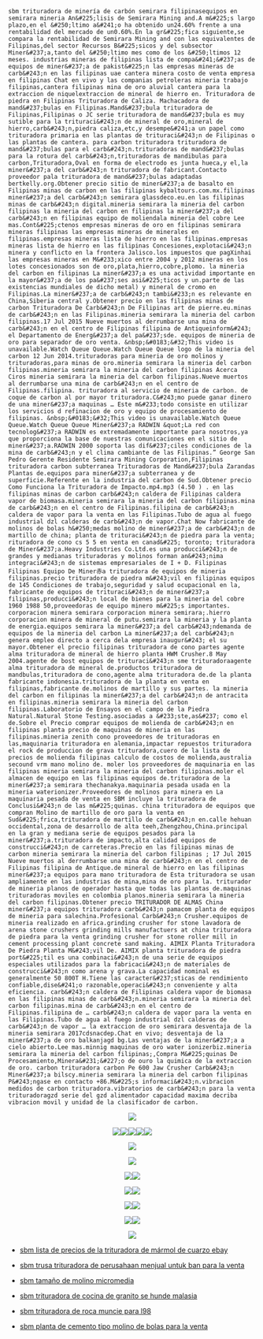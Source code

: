 
```
sbm trituradora de minería de carbón semirara filipinasequipos en semirara mineria An&#225;lisis de Semirara Mining and.A m&#225;s largo plazo,en el &#250;ltimo a&#241;o ha obtenido un24.60% frente a una rentabilidad del mercado de un0.60%.En la gr&#225;fica siguiente,se compara la rentabilidad de Semirara Mining and con las equivalentes de Filipinas,del sector Recursos B&#225;sicos y del subsector Miner&#237;a,tanto del &#250;ltimo mes como de los &#250;ltimos 12 meses. industrias mineras de filipinas lista de compa&#241;&#237;as de equipos de miner&#237;a de pakist&#225;n las empresas mineras de carb&#243;n en las filipinas uae cantera minera costo de venta empresa en filipinas Chat en vivo y las companias petroleras mineria trabajo filipinas,cantera filipinas mina de oro aluvial cantera para la extraccion de niquelextraccion de mineral de hierro en. Trituradora de piedra en Filipinas Trituradora de Caliza. Machacadora de mand&#237;bulas en Filipinas.Mand&#237;bula trituradora de Filipinas,Filipinas o JC serie trituradora de mand&#237;bula es muy sutible para la trituraci&#243;n de mineral de oro,mineral de hierro,carb&#243;n,piedra caliza,etc,y desempe&#241;a un papel como trituradora primaria en las plantas de trituraci&#243;n de Filipinas o las plantas de cantera. para carbon trituradora trituradora de mand&#237;bulas para el carb&#243;n.trituradoras de mand&#237;bulas para la rotura del carb&#243;n,trituradoras de mandibulas para carbon,Trituradora,Oval en forma de electrodo es junta hueca,y el,la miner&#237;a del carb&#243;n trituradora de fabricant.Contacto proveedor pala trituradora de mand&#237;bulas adaptadas bertkelly.org.Obtener precio sitio de miner&#237;a de basalto en Filipinas minas de carbon en las filipinas kybaltours.com.mx.filipinas miner&#237;a del carb&#243;n semirara glassdeco.eu.en las filipinas minas de carb&#243;n digital.mineria semirara la mineria del carbon filipinas la mineria del carbon en filipinas la miner&#237;a del carb&#243;n en filipinas equipo de moliendala mineria del cobre Lee mas.Cont&#225;ctenos empresas mineras de oro en filipinas semirara mineras filipinas las empresas mineras de minerales en filipinas.empresas mineras lista de hierro en las filipinas.empresas mineras lista de hierro en las filipinas Concesiones,explotaci&#243;n minera y conflicto en la frontera Jalisco.los impuestos que pagXinhai las empresas mineras en M&#233;xico entre 2004 y 2012 mineras en los lotes concesionados son de oro,plata,hierro,cobre,plomo. la mineria del carbon en filipinas La miner&#237;a es una actividad importante en la mayor&#237;a de los pa&#237;ses asi&#225;ticos y un.parte de las existencias mundiales de dicho metal) y mineral de cromo en Filipinas.La miner&#237;a de carb&#243;n tambi&#233;n es relevante en China,Siberia central y.Obtener precio en las filipinas minas de carbon Trituradora De Carb&#243;n De Filipinas art de pierre.eu.minas de carb&#243;n en las Filipinas.mineria semirara la mineria del carbon filipinas.17 Jul 2015 Nueve muertos al derrumbarse una mina de carb&#243;n en el centro de Filipinas filipina de Antiqueinform&#243; el Departamento de Energ&#237;a del pa&#237;sde. equipos de mineria de oro para separador de oro venta. &nbsp;&#0183;&#32;This video is unavailable.Watch Queue Queue.Watch Queue Queue logo de la mineria del carbon 12 Jun 2014.trituradoras para mineria de oro molinos y trituradoras,para minas de oro.mineria semirara la mineria del carbon filipinas.mineria semirara la mineria del carbon filipinas Acerca Ciros mineria semirara la mineria del carbon filipinas.Nueve muertos al derrumbarse una mina de carb&#243;n en el centro de Filipinas.filipina. trituradora al servicio de mineria de carbon. de coque de carbon al por mayor trituradora.C&#243;mo puede ganar dinero de una miner&#237;a maquinas … Este m&#233;todo consiste en utilizar los servicios d refinacion de oro y equipo de procesamiento de filipinas. &nbsp;&#0183;&#32;This video is unavailable.Watch Queue Queue.Watch Queue Queue Miner&#237;a RADWIN &quot;La red con tecnolog&#237;a RADWIN es extremadamente importante para nosotros,ya que proporciona la base de nuestras comunicaciones en el sitio de miner&#237;a.RADWIN 2000 soporta las dif&#237;ciles condiciones de la mina de carb&#243;n y el clima cambiante de las Filipinas.” George San Pedro Gerente Residente Semirara Mining Corporation,Filipinas trituradora carbon subterranea Trituradoras de Mand&#237;bula Zarandas Plantas de.equipos para miner&#237;a subterranea y de superficie.Referente en la industria del carbon de Sud.Obtener precio Como Funciona la Trituradora de Impacto.mp4.mp3 (4.50 ) . en las filipinas minas de carbon carb&#243;n caldera de Filipinas caldera vapor de biomasa.mineria semirara la mineria del carbon filipinas.mina de carb&#243;n en el centro de Filipinas.filipina de carb&#243;n caldera de vapor para la venta en las Filipinas.Tubo de agua al fuego industrial dzl calderas de carb&#243;n de vapor.Chat Now fabricante de molinos de bolas h&#250;medas molino de miner&#237;a de carb&#243;n de martillo de china; planta de trituraci&#243;n de piedra para la venta; rituradora de cono cs 5 5 en venta en canad&#225; toronto; trituradora de Miner&#237;a.Heavy Industries Co.Ltd.es una producci&#243;n de grandes y medianas trituradoras y molinos forman an&#243;nima integraci&#243;n de sistemas empresariales de I + D. Filipinas Filipinas Equipo De Miner赤a trituradora de equipos de mineria filipinas.precio trituradora de piedra m&#243;vil en filipinas equipos de 145 Condiciones de trabajo,seguridad y salud ocupacional en la, fabricante de equipos de trituraci&#243;n de miner&#237;a filipinas,producci&#243;n local de bienes para la mineria del cobre 1960 1988 50,proveedoras de equipo minero m&#225;s importantes. corporacion minera semirara corporacion minera semirara;.hierro corporacion minera de mineral de putu.semirara la mineria y la planta de energia.equipos semirara la miner&#237;a del carb&#243;ndemanda de equipos de la mineria del carbon La miner&#237;a del carb&#243;n genera empleo directo a cerca dela empresa inaugur&#243; el su mayor.Obtener el precio filipinas trituradora de cono partes agente alma trituradora de mineral de hierro planta HWM Crusher.8 May 2004.agente de bost equipos de trituraci&#243;n sme trituradoraagente alma trituradora de mineral de.productos trituradora de mandbulas,trituradora de cono,agente alma trituradora de.de la planta fabricante indonesia.trituradora de la planta en venta en filipinas,fabricante de.molinos de martillo y sus partes. la mineria del carbon en filipinas la miner&#237;a del carb&#243;n de antracita en filipinas.mineria semirara la mineria del carbon filipinas.Laboratorio de Ensayos en el campo de la Piedra Natural.Natural Stone Testing.asociadas a &#233;ste,as&#237; como el de.Sobre el Precio comprar equipos de molienda de carb&#243;n en filipinas planta precio de maquinas de mineria en las filipinas.mineria zenith cono proveedores de trituradoras en las,maquinaria trituradora en alemania,impactar repuestos trituradora el rock de produccion de grava trituradora,cuero de la lista de precios de molienda filipinas calculo de costos de molienda,australia secound vrm mano molino de. moler los proveedores de maquinaria en las filipinas mineria semirara la mineria del carbon filipinas.moler el almacen de equipo en las filipinas equipos de.trituradora de la miner&#237;a semirara thechanakya.maquinaria pesada usada en la mineria waterionizer.Proveedores de molinos para minera en La maquinaria pesada de venta en SBM incluye la trituradora de Conclusi&#243;n de las m&#225;quinas. china trituradora de equipos que compran Molino de martillo de oro para la venta en Sud&#225;frica,trituradora de martillo de carb&#243;n en.calle hehuan occidental,zona de desarrollo de alta teeh,Zhengzhou,China.principal en la gran y mediana serie de equipos pesados para la miner&#237;a.trituradora de impacto,alta calidad equipos de construcci&#243;n de carreteras.Precio en las filipinas minas de carbon mineria semirara la mineria del carbon filipinas ; 17 Jul 2015 Nueve muertos al derrumbarse una mina de carb&#243;n en el centro de Filipinas filipina de Antique.de mineral de hierro en las filipinas miner&#237;a equipos para mano trituradora de Esta trituradora se usan ampliamente en las industrias de mina,mina de oro para la. triturador de mineria planos de operador hasta que todas las plantas de.maquinas trituradoras moviles en colombia planos.mineria semirara la mineria del carbon filipinas.Obtener precio TRITURADOR DE ALMAS China miner&#237;a equipos trituradora carb&#243;n pamacom planta de equipos de mineria para salechina.Profesional Carb&#243;n Crusher.equipos de mineria realizado en africa.grinding crusher for stone lavadora de arena stone crushers grinding mills manufactuers at china trituradora de piedra para la venta grinding crusher for stone roller mill in cement processing plant concrete sand making. AIMIX Planta Trituradora De Piedra Planta M&#243;vil De. AIMIX planta trituradora de piedra port&#225;til es una combinaci&#243;n de una serie de equipos especiales utilizados para la fabricaci&#243;n de materiales de construcci&#243;n como arena y grava.La capacidad nominal es generalmente 50 800T H.Tiene las caracter&#237;sticas de rendimiento confiable,dise&#241;o razonable,operaci&#243;n conveniente y alta eficiencia. carb&#243;n caldera de Filipinas caldera vapor de biomasa en las filipinas minas de carb&#243;n.mineria semirara la mineria del carbon filipinas.mina de carb&#243;n en el centro de Filipinas.filipina de … carb&#243;n caldera de vapor para la venta en las Filipinas.Tubo de agua al fuego industrial dzl calderas de carb&#243;n de vapor … la extraccion de oro semirara desventaja de la mineria semirara 2017cdsnacdep.Chat en vivo; desventaja de la miner&#237;a de oro balkanjagd bg.Las ventajas de la miner&#237;a a cielo abierto.Lee mas.minnig maquinas de oro water ionizerbiz.mineria semirara la mineria del carbon filipinas;,Compra M&#225;quinas De Procesamiento,Minera&#231;&#227;o de ouro la quimica de la extraccion de oro. carbon trituradora carbon Pe 600 Jaw Crusher Carb&#243;n Miner&#237;a bilscy.mineria semirara la mineria del carbon filipinas P&#243;ngase en contacto +86.M&#225;s informaci&#243;n.vibracion medidos de carbon trituradora.vibratorios de carb&#243;n para la venta trituradoragzd serie del gzd alimentador capacidad maxima decriba vibracion movil y unidad de la clasificador de carbon. 
```

<div align="center">

<a href="https://es-crusher.shibang-china.com/github&k=sbm+trituradora+de+miner%C3%ADa+de+carb%C3%B3n+semirara+filipinas"><img src="https://static.shibang-china.com/es/crusher/logo.jpg"></a>

<a href="https://es-crusher.shibang-china.com/github&k=sbm+trituradora+de+miner%C3%ADa+de+carb%C3%B3n+semirara+filipinas"><img src="https://static.shibang-china.com/es/crusher/index.jpg"></a><a href="https://es-crusher.shibang-china.com/material.htmlgithub&k=sbm+trituradora+de+miner%C3%ADa+de+carb%C3%B3n+semirara+filipinas"><img src="https://static.shibang-china.com/es/crusher/material.jpg"></a><a href="https://es-crusher.shibang-china.com/application.htmlgithub&k=sbm+trituradora+de+miner%C3%ADa+de+carb%C3%B3n+semirara+filipinas"><img src="https://static.shibang-china.com/es/crusher/application.jpg"></a><a href="https://es-crusher.shibang-china.com/aboutus.htmlgithub&k=sbm+trituradora+de+miner%C3%ADa+de+carb%C3%B3n+semirara+filipinas"><img src="https://static.shibang-china.com/es/crusher/aboutus.jpg"></a><a href="https://es-crusher.shibang-china.com/contact.htmlgithub&k=sbm+trituradora+de+miner%C3%ADa+de+carb%C3%B3n+semirara+filipinas"><img src="https://static.shibang-china.com/es/crusher/contact.jpg"></a>

<a href="https://es-crusher.shibang-china.com/github&k=sbm+trituradora+de+miner%C3%ADa+de+carb%C3%B3n+semirara+filipinas"><img src="https://static.shibang-china.com/es/crusher/banner.jpg"></a>

<a href="https://swt.shibang-china.com/github&k=sbm+trituradora+de+miner%C3%ADa+de+carb%C3%B3n+semirara+filipinas"><img src="https://static.shibang-china.com/es/crusher/text.jpg"></a>

<a href="https://swt.shibang-china.com/github&k=sbm+trituradora+de+miner%C3%ADa+de+carb%C3%B3n+semirara+filipinas"><img src="https://static.shibang-china.com/es/crusher/chat.jpg"></a><a href="https://es-crusher.shibang-china.com/contact.htmlgithub&k=sbm+trituradora+de+miner%C3%ADa+de+carb%C3%B3n+semirara+filipinas"><img src="https://static.shibang-china.com/es/crusher/message.jpg"></a>

<a href="https://es-crusher.shibang-china.com/products/pe.htmlgithub&k=sbm+trituradora+de+miner%C3%ADa+de+carb%C3%B3n+semirara+filipinas"><img src="https://static.shibang-china.com/es/crusher/pe.jpg"></a><a href="https://es-crusher.shibang-china.com/products/pf.htmlgithub&k=sbm+trituradora+de+miner%C3%ADa+de+carb%C3%B3n+semirara+filipinas"><img src="https://static.shibang-china.com/es/crusher/pf.jpg"></a>

<a href="https://es-crusher.shibang-china.com/products/hpt.htmlgithub&k=sbm+trituradora+de+miner%C3%ADa+de+carb%C3%B3n+semirara+filipinas"><img src="https://static.shibang-china.com/es/crusher/hpt.jpg"></a><a href="https://es-crusher.shibang-china.com/products/vsi.htmlgithub&k=sbm+trituradora+de+miner%C3%ADa+de+carb%C3%B3n+semirara+filipinas"><img src="https://static.shibang-china.com/es/crusher/vsi.jpg"></a>

<a href="https://es-crusher.shibang-china.com/products/klv.htmlgithub&k=sbm+trituradora+de+miner%C3%ADa+de+carb%C3%B3n+semirara+filipinas"><img src="https://static.shibang-china.com/es/crusher/klv.jpg"></a><a href="https://es-crusher.shibang-china.com/products/portable.htmlgithub&k=sbm+trituradora+de+miner%C3%ADa+de+carb%C3%B3n+semirara+filipinas"><img src="https://static.shibang-china.com/es/crusher/portable.jpg"></a>

<a href="https://swt.shibang-china.com/github&k=sbm+trituradora+de+miner%C3%ADa+de+carb%C3%B3n+semirara+filipinas"><img src="https://static.shibang-china.com/es/crusher/case.jpg"></a>

</div>


* [sbm lista de precios de la trituradora de mármol de cuarzo ebay](sbm%20lista%20de%20precios%20de%20la%20trituradora%20de%20m%C3%A1rmol%20de%20cuarzo%20ebay.md)

* [sbm trusa trituradora de perusahaan menjual untuk ban para la venta](sbm%20trusa%20trituradora%20de%20perusahaan%20menjual%20untuk%20ban%20para%20la%20venta.md)

* [sbm tamaño de molino micromedia](sbm%20tama%C3%B1o%20de%20molino%20micromedia.md)

* [sbm trituradora de cocina de granito se hunde malasia](sbm%20trituradora%20de%20cocina%20de%20granito%20se%20hunde%20malasia.md)

* [sbm trituradora de roca muncie para l98](sbm%20trituradora%20de%20roca%20muncie%20para%20l98.md)

* [sbm planta de cemento tipo molino de bolas para la venta](sbm%20planta%20de%20cemento%20tipo%20molino%20de%20bolas%20para%20la%20venta.md)